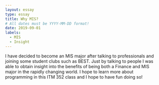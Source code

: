 ```yaml
---
layout: essay
type: essay
title: Why MIS?
# All dates must be YYYY-MM-DD format!
date: 2019-09-01
labels:
  - MIS
  - Insight
---
```


  I have decided to become an MIS major after talking to professionals and joining some student clubs such as BEST. Just by talking to people I was able to obtain insight into the benefits of being both a Finance and MIS major in the rapidly changing world. I hope to learn more about programming in this ITM 352 class and I hope to have fun doing so!

